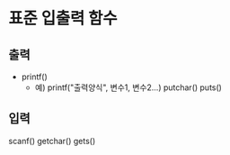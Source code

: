 # 표준 입출력 함수

## 출력

- printf()
    - 예) printf("출력양식", 변수1, 변수2...)
putchar()
puts()

## 입력

scanf()
getchar()
gets()